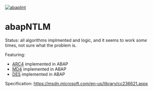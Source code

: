 [![abaplint](https://app.abaplint.org/badges/larshp/abapNTLM)](https://app.abaplint.org/project/larshp/abapNTLM)

# abapNTLM
Status: all algorithms implmented and logic, and it seems to work _some_ times, not sure what the problem is.

Featuring:
* [ARC4](http://en.wikipedia.org/wiki/RC4) implemented in ABAP
* [MD4](http://en.wikipedia.org/wiki/MD4) implemented in ABAP
* [DES](http://en.wikipedia.org/wiki/Data_Encryption_Standard) implemented in ABAP

Specification:
https://msdn.microsoft.com/en-us/library/cc236621.aspx
